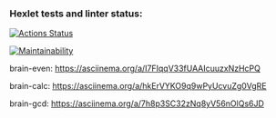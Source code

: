 ### Hexlet tests and linter status:
[![Actions Status](https://github.com/MaxOdinokiy/python-project-lvl1/workflows/hexlet-check/badge.svg)](https://github.com/MaxOdinokiy/python-project-lvl1/actions)

[![Maintainability](https://api.codeclimate.com/v1/badges/1be109d1b68643de41c6/maintainability)](https://codeclimate.com/github/MaxOdinokiy/python-project-lvl1/maintainability)


brain-even: https://asciinema.org/a/I7FIqqV33fUAAIcuuzxNzHcPQ

brain-calc: https://asciinema.org/a/hkErVYKO9q9wPyUcvuZg0VgRE

brain-gcd: https://asciinema.org/a/7h8p3SC32zNq8yV56nOlQs6JD
